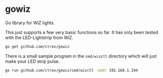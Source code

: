 # gowiz

Go library for WiZ lights.

This just supports a few very basic functions so far. It has only been tested with the LED-Lightstrip from WiZ.

```bash
go get github.com/ctrox/gowiz
```

There is a small sample program in the `cmd/wizctl` directory which will just make your LED strip pulse.

```bash
go run github.com/ctrox/gowiz/cmd/wizctl -addr 192.168.1.194
```